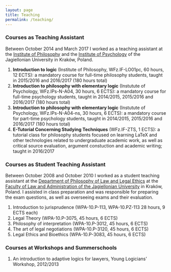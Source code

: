 ```yaml
---
layout: page
title: Teaching
permalink: /teaching/
---
```


### Courses as Teaching Assistant

Between October 2014 and March 2017 I worked as a teaching assistant at the [Institute of Philosophy](https://filozofia.uj.edu.pl/en_GB/start) and the [Institute of Psychology](https://psychologia.uj.edu.pl/en_GB/start) of the Jagiellonian University in Kraków, Poland.

1. **Introduction to logic** (Institute of Philosophy, WFz.IF-LO01pc, 60 hours, 12 ECTS): a mandatory course for full-time philosophy students, taught in 2015/2016 and 2016/2017 (180 hours total)  
2. **Introduction to philosophy with elementary logic** (Instutute of Psychology, WFz.IPs-N-A04, 30 hours, 6 ECTS): a mandatory course for full-time psychology students, taught in 2014/2015, 2015/2016 and 2016/2017 (180 hours total)  
3. **Introduction to philosophy with elementary logic** (Instutute of Psychology, WFz.IPs-N-A04-ns, 30 hours, 6 ECTS): a mandatory course for part-time psychology students, taught in 2014/2015, 2015/2016 and 2016/2017 (180 hours total)  
4. **E-Tutorial Concerning Studying Techniques** (WFz.IF-ZTS, 1 ECTS): a tutorial class for philosophy students focused on learning LaTeX and other technologies related to undergraduate academic work, as well as critical source evaluation, argument constuction and academic writing; taught in 2016/2017  

### Courses as Student Teaching Assistant

Between October 2008 and October 2010 I worked as a student teaching assistant at the [Department of Philosophy of Law and Legal Ethics](https://www.law.uj.edu.pl/~kfpep/joomla2/index.php?option=com_content&view=frontpage&Itemid=1&lang=en) at the [Faculty of Law and Administration of the Jagiellonian University](https://wpia.uj.edu.pl/) in Kraków, Poland. I assisted in class preparation and was responsible for preparing the exam questions, as well as overseeing exams and their evaluation.  

1. Introduction to jurisprudence (WPA-10.P-113, WPA-10.PZ-113 28 hours, 9 ECTS each)  
2. Legal Theory (WPA-10.P-3075, 45 hours, 6 ECTS)
3. Philosophy of interpretation (WPA-10.P-3012, 45 hours, 6 ECTS)  
4. The art of legal negotiations (WPA-10.P-3120, 45 hours, 6 ECTS)  
5. Legal Ethics and Bioethics (WPA-10.P-3083, 45 hours, 6 ECTS)  

### Courses at Workshops and Summerschools

1. An introduction to adaptive logics for lawyers, Young Logicians’ Workshop, 2012/2013